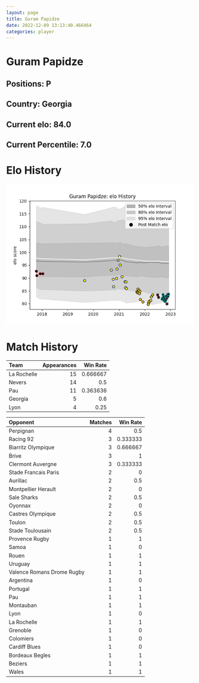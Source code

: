 ```yaml
---  
layout: page  
title: Guram Papidze  
date: 2022-12-09 13:13:40.466464  
categories: player  
---
```

# Guram Papidze

## Positions: P

## Country: Georgia

## Current elo: 84.0

## Current Percentile: 7.0

# Elo History


![elo history](history_GuramPapidze.png)
# Match History


| Team        |   Appearances |   Win Rate |
|:------------|--------------:|-----------:|
| La Rochelle |            15 |   0.666667 |
| Nevers      |            14 |   0.5      |
| Pau         |            11 |   0.363636 |
| Georgia     |             5 |   0.6      |
| Lyon        |             4 |   0.25     |

| Opponent                   |   Matches |   Win Rate |
|:---------------------------|----------:|-----------:|
| Perpignan                  |         4 |   0.5      |
| Racing 92                  |         3 |   0.333333 |
| Biarritz Olympique         |         3 |   0.666667 |
| Brive                      |         3 |   1        |
| Clermont Auvergne          |         3 |   0.333333 |
| Stade Francais Paris       |         2 |   0        |
| Aurillac                   |         2 |   0.5      |
| Montpellier Herault        |         2 |   0        |
| Sale Sharks                |         2 |   0.5      |
| Oyonnax                    |         2 |   0        |
| Castres Olympique          |         2 |   0.5      |
| Toulon                     |         2 |   0.5      |
| Stade Toulousain           |         2 |   0.5      |
| Provence Rugby             |         1 |   1        |
| Samoa                      |         1 |   0        |
| Rouen                      |         1 |   1        |
| Uruguay                    |         1 |   1        |
| Valence Romans Drome Rugby |         1 |   1        |
| Argentina                  |         1 |   0        |
| Portugal                   |         1 |   1        |
| Pau                        |         1 |   1        |
| Montauban                  |         1 |   1        |
| Lyon                       |         1 |   0        |
| La Rochelle                |         1 |   1        |
| Grenoble                   |         1 |   0        |
| Colomiers                  |         1 |   0        |
| Cardiff Blues              |         1 |   0        |
| Bordeaux Begles            |         1 |   1        |
| Beziers                    |         1 |   1        |
| Wales                      |         1 |   1        |